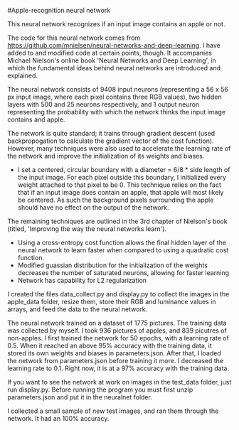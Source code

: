 #Apple-recognition neural network

This neural network recognizes if an input image contains an apple or not. 

The code for this neural network comes from https://github.com/mnielsen/neural-networks-and-deep-learning. I have added to and modified code at certain points, though.
It accompanies Michael Nielson's online book 'Neural Networks and Deep Learning', in which the fundamental ideas behind neural networks are introduced and explained.

The neural network consists of 9408 input neurons (representing a 56 x 56 px input image, where each pixel contains three RGB values), two hidden layers with 500 and 25 neurons respectively, and 1 output neuron representing the probability with which the network thinks the input image contains and apple. 

The network is quite standard; it trains through gradient descent (used backpropogation to calculate the gradient vector of the cost function).
However, many techniques were also used to accelerate the learning rate of the network and improve the initialization of its weights and biases.

* I set a centered, circular boundary with a diameter = 6/8 * side length of the input image. For each pixel outside this boundary, I initialized every weight attached to that pixel to be 0.
  This technique relies on the fact that if an input image does contain an apple, that apple will most likely be centered. As such the background pixels surrounding the apple should have no effect on the output of the network.

The remaining techniques are outlined in the 3rd chapter of Nielson's book (titled, 'Improving the way the neural networks learn').
* Using a cross-entropy cost function allows the final hidden layer of the neural network to learn faster when compared to using a quadratic cost function.
* Modified guassian distribution for the initialization of the weights decreases the number of saturated neurons, allowing for faster learning
* Network has capability for L2 regularization

I created the files data_collect.py and display.py to collect the images in the apple_data folder, resize them, store their RGB and luminance values in arrays, and feed the data to the neural network.

The neural network trained on a dataset of 1775 pictures. The training data was collected by myself. I took 936 pictures of apples, and 839 picutres of non-apples.
I first trained the network for 50 epochs, with a learning rate of 0.5. When it reached an above 95% accuracy with the training data, it stored its own weights and biases in parameters.json.
After that, I loaded the network from parameters.json before training it more. I decreased the learning rate to 0.1. Right now, it is at a 97% accuracy with the training data.

If you want to see the network at work on images in the test_data folder, just run display.py.
Before running the program you must first unzip parameters.json and put it in the neuralnet folder.

I collected a small sample of new test images, and ran them through the network. It had an 100% accuracy.
